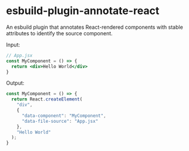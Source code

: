 # esbuild-plugin-annotate-react

An esbuild plugin that annotates React-rendered components with stable
attributes to identify the source component.

Input:

```jsx
// App.jsx
const MyComponent = () => {
  return <div>Hello World</div>
}
```

Output:

```js
const MyComponent = () => {
  return React.createElement(
    "div",
    {
      "data-component": "MyComponent",
      "data-file-source": "App.jsx"
    },
    "Hello World"
  );
}
```

